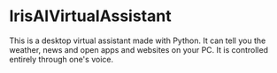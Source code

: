 # IrisAIVirtualAssistant

This is a desktop virtual assistant made with Python. It can tell you the weather, news and open apps and websites on your PC. It is controlled entirely through one's voice.
